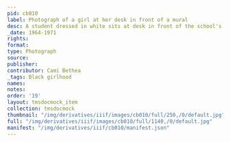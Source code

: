 ```yaml
---
pid: cb010
label: Photograph of a girl at her desk in front of a mural
desc: A student dressed in white sits at desk in front of the school's Manhattan mural.
_date: 1964-1971
rights:
format:
type: Photograph
source:
publisher:
contributor: Cami Bethea
_tags: Black girlhood
names:
notes:
order: '19'
layout: tmsdocmock_item
collection: tmsdocmock
thumbnail: "/img/derivatives/iiif/images/cb010/full/250,/0/default.jpg"
full: "/img/derivatives/iiif/images/cb010/full/1140,/0/default.jpg"
manifest: "/img/derivatives/iiif/cb010/manifest.json"
---
```

